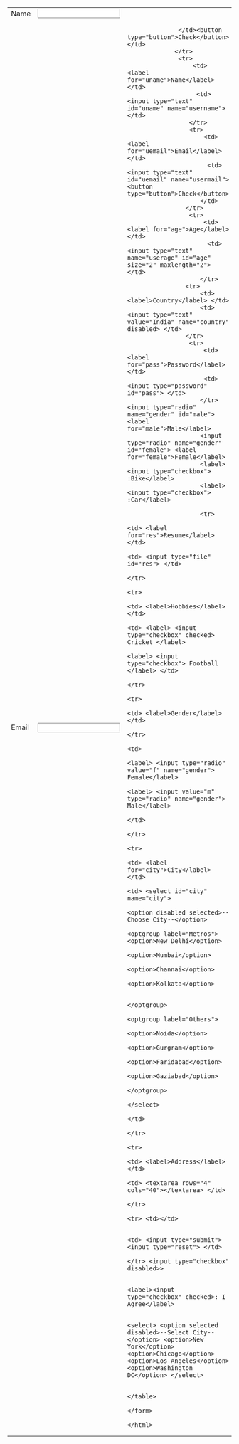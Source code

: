 
<html> 
    <table> 
        <tr> 
            <td> <label for="uname">Name</label> </td>
             <td> <input type="text" id="uname" name="username"> </td>
             </tr> 
             <tr> 
                 <td> <label for="uemail">Email</label> </td>
                  <td> <input type="text" id="uemail" name="usermail"> </td><td> 

                  </td><button type="button">Check</button> </td>
                 </tr>
                  <tr> 
                      <td> <label for="uname">Name</label> </td>
                       <td> <input type="text" id="uname" name="username"> </td>
                     </tr> 
                     <tr> 
                         <td> <label for="uemail">Email</label> </td>
                          <td> <input type="text" id="uemail" name="usermail"> <button type="button">Check</button> 
                        </td> 
                    </tr>
                     <tr> 
                         <td> <label for="age">Age</label> </td>
                          <td> <input type="text" name="userage" id="age" size="2" maxlength="2"> </td> 
                        </tr>
                    <tr> 
                        <td> <label>Country</label> </td> 
                        <td> <input type="text" value="India" name="country" disabled> </td> 
                    </tr>
                     <tr> 
                         <td> <label for="pass">Password</label> </td> 
                         <td> <input type="password" id="pass"> </td>
                        </tr> <input type="radio" name="gender" id="male"> <label for="male">Male</label> 
                        <input type="radio" name="gender" id="female"> <label for="female">Female</label>
                        <label> <input type="checkbox"> :Bike</label> 
                        <label> <input type="checkbox"> :Car</label>

                        <tr>
                             <td> <label for="res">Resume</label> </td> 
                             <td> <input type="file" id="res"> </td> 
                            </tr>
                             <tr>
                                  <td> <label>Hobbies</label> </td> 
                                  <td> <label> <input type="checkbox" checked> Cricket </label>
                                     <label> <input type="checkbox"> Football </label> </td>
                                     </tr> 
                                     <tr> 
                                         <td> <label>Gender</label> </td>
                                     </tr>
                                     <td> 
                                     <label> <input type="radio" value="f" name="gender"> Female</label> 
                                        <label> <input value="m" type="radio" name="gender"> Male</label> 
                                        </td> 
                                    </tr> 
                                    <tr> 
                                        <td> <label for="city">City</label> </td>
                                         <td> <select id="city" name="city">
                                              <option disabled selected>--Choose City--</option> 
                                              <optgroup label="Metros"> <option>New Delhi</option> 
                                                <option>Mumbai</option> 
                                                <option>Channai</option> 
                                                <option>Kolkata</option>
   
                                               </optgroup> 
                                               <optgroup label="Others"> 
                                                   <option>Noida</option> 
                                                   <option>Gurgram</option>
                                                    <option>Faridabad</option>
                                                     <option>Gaziabad</option>
                                                     </optgroup> 
                                                    </select>
                                                 </td> 
                                                </tr> 
                                                <tr> 
                                                    <td> <label>Address</label> </td> 
                                                    <td> <textarea rows="4" cols="40"></textarea> </td> 
                                                </tr> 
                                                <tr> <td></td> 
                                                    
                                                    <td> <input type="submit"> <input type="reset"> </td>
                                                 </tr> <input type="checkbox" disabled>>

                                                 <label><input type="checkbox" checked>: I Agree</label>
                                                 
                                                 <select> <option selected disabled>--Select City--</option> <option>New York</option> <option>Chicago</option> <option>Los Angeles</option> <option>Washington DC</option> </select>

                                                </table> 
                                            </form>
                                            </html>
    
